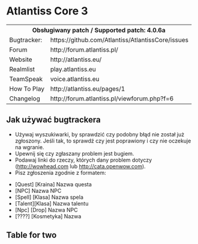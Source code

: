 Atlantiss Core 3
================================

<table>
  <tr>
    <th colspan="2">Obsługiwany patch / Supported patch: 4.0.6a</th>
  </tr>
  <tr>
    <td>Bugtracker:</td><td>https://github.com/Atlantiss/AtlantissCore/issues</td>
  </tr>
  <tr>
    <td>Forum</td><td>http://forum.atlantiss.pl/</td>
  </tr>
  <tr>
    <td>Website</td><td>http://atlantiss.eu/</td>
  </tr>
  <tr>
    <td>Realmlist</td><td>play.atlantiss.eu</td>
  </tr>
  <tr>
    <td>TeamSpeak</td><td>voice.atlantiss.eu</td>
  </tr>
  <tr>
    <td>How To Play</td><td>http://atlantiss.eu/pages/1</td>
  </tr>
  <tr>
    <td>Changelog</td><td>http://forum.atlantiss.pl/viewforum.php?f=6</td>
  </tr>
</table>

Jak używać bugtrackera
-------------------------
- Używaj wyszukiwarki, by sprawdzić czy podobny błąd nie został już zgłoszony. Jeśli tak, to sprawdź czy jest poprawiony i czy nie oczekuje na wgranie.
- Upewnij się czy zgłaszany problem jest bugiem.
- Podawaj linki do rzeczy, których dany problem dotyczy (http://wowhead.com lub http://cata.openwow.com).
- Pisz zgłoszenia zgodnie z formatem:<br>
 * [Quest] [Kraina] Nazwa questa<br>
 * [NPC] Nazwa NPC<br>
 * [Spell] [Klasa] Nazwa spela<br>
 * [Talent][Klasa] Nazwa talentu<br>
 * [Npc] [Drop] Nazwa NPC<br>
 * [????] [Kosmetyka] Nazwa


Table for two
-------------
